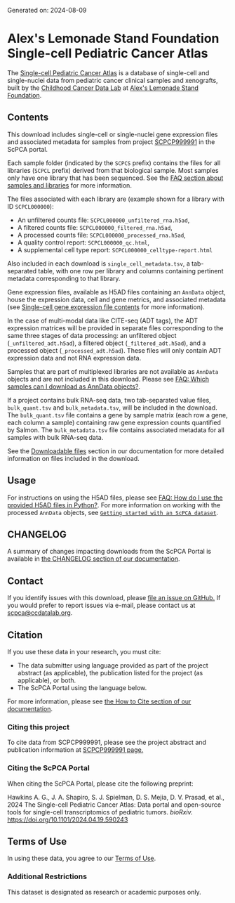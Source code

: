 Generated on: 2024-08-09

# Alex's Lemonade Stand Foundation Single-cell Pediatric Cancer Atlas

The [Single-cell Pediatric Cancer Atlas](https://scpca.alexslemonade.org) is a database of single-cell and single-nuclei data from pediatric cancer clinical samples and xenografts, built by the [Childhood Cancer Data Lab](https://www.ccdatalab.org/) at [Alex's Lemonade Stand Foundation](https://www.alexslemonade.org/).

## Contents

This download includes single-cell or single-nuclei gene expression files and associated metadata for samples from project [SCPCP999991](https://scpca.alexslemonade.org/projects/SCPCP999991) in the ScPCA portal.

Each sample folder (indicated by the `SCPCS` prefix) contains the files for all libraries (`SCPCL` prefix) derived from that biological sample.
Most samples only have one library that has been sequenced.
See the [FAQ section about samples and libraries](https://scpca.readthedocs.io/en/stable/faq.html#what-is-the-difference-between-samples-and-libraries) for more information.

The files associated with each library are (example shown for a library with ID `SCPCL000000`):

- An unfiltered counts file: `SCPCL000000_unfiltered_rna.h5ad`,
- A filtered counts file: `SCPCL000000_filtered_rna.h5ad`,
- A processed counts file: `SCPCL000000_processed_rna.h5ad`,
- A quality control report: `SCPCL000000_qc.html`,
- A supplemental cell type report: `SCPCL000000_celltype-report.html`

Also included in each download is `single_cell_metadata.tsv`, a tab-separated table, with one row per library and columns containing pertinent metadata corresponding to that library.

Gene expression files, available as H5AD files containing an `AnnData` object, house the expression data, cell and gene metrics, and associated metadata (see [Single-cell gene expression file contents](https://scpca.readthedocs.io/en/stable/sce_file_contents.html) for more information).

In the case of multi-modal data like CITE-seq (ADT tags), the ADT expression matrices will be provided in separate files corresponding to the same three stages of data processing: an unfiltered object (`_unfiltered_adt.h5ad`), a filtered object (`_filtered_adt.h5ad`), and a processed object (`_processed_adt.h5ad`).
These files will only contain ADT expression data and not RNA expression data.

Samples that are part of multiplexed libraries are not available as `AnnData` objects and are not included in this download.
Please see [FAQ: Which samples can I download as AnnData objects?](https://scpca.readthedocs.io/en/stable/faq.html#which-samples-can-i-download-as-anndata-objects).

If a project contains bulk RNA-seq data, two tab-separated value files, `bulk_quant.tsv` and `bulk_metadata.tsv`, will be included in the download.
The `bulk_quant.tsv` file contains a gene by sample matrix (each row a gene, each column a sample) containing raw gene expression counts quantified by Salmon.
The `bulk_metadata.tsv` file contains associated metadata for all samples with bulk RNA-seq data.

See the [Downloadable files](https://scpca.readthedocs.io/en/stable/download_files.html) section in our documentation for more detailed information on files included in the download.

## Usage

For instructions on using the H5AD files, please see [FAQ: How do I use the provided H5AD files in Python?](https://scpca.readthedocs.io/en/stable/faq.html#how-do-i-use-the-provided-h5ad-files-in-python).
For more information on working with the processed `AnnData` objects, see [`Getting started with an ScPCA dataset`](https://scpca.readthedocs.io/en/stable/getting_started.html).

## CHANGELOG

A summary of changes impacting downloads from the ScPCA Portal is available in [the CHANGELOG section of our documentation](https://scpca.readthedocs.io/en/stable/CHANGELOG.html).

## Contact

If you identify issues with this download, please [file an issue on GitHub.](https://github.com/AlexsLemonade/scpca-portal/issues/new) If you would prefer to report issues via e-mail, please contact us at [scpca@ccdatalab.org](mailto:scpca@ccdatalab.org).

## Citation

If you use these data in your research, you must cite:
- The data submitter using language provided as part of the project abstract (as applicable), the publication listed for the project (as applicable), or both.
- The ScPCA Portal using the language below.

For more information, please see [the How to Cite section of our documentation](https://scpca.readthedocs.io/en/stable/citation.html).

### Citing this project

To cite data from SCPCP999991, please see the project abstract and publication information at [SCPCP999991 page.](https://scpca.alexslemonade.org/projects/SCPCP999991)

### Citing the ScPCA Portal

When citing the ScPCA Portal, please cite the following preprint:

Hawkins A. G., J. A. Shapiro, S. J. Spielman, D. S. Mejia, D. V. Prasad, et al., 2024 The Single-cell Pediatric Cancer Atlas: Data portal and open-source tools for single-cell transcriptomics of pediatric tumors. _bioRxiv._ https://doi.org/10.1101/2024.04.19.590243

## Terms of Use

In using these data, you agree to our [Terms of Use](https://scpca.alexslemonade.org/terms-of-use).

### Additional Restrictions

This dataset is designated as research or academic purposes only.
